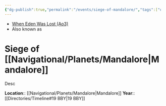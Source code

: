 ```yaml
---
{"dg-publish":true,"permalink":"/events/siege-of-mandalore/","tags":["occupation","unfinished","event"],"noteIcon":"saber1"}
---
```


- [When Eden Was Lost (Ao3)](https://archiveofourown.org/works/19334440/chapters/45992584)
- Also known as 
# Siege of [[Navigational/Planets/Mandalore\|Mandalore]]
Desc

**Location**::  [[Navigational/Planets/Mandalore\|Mandalore]]
**Year**::  [[Directories/Timeline#19 BBY\|19 BBY]]